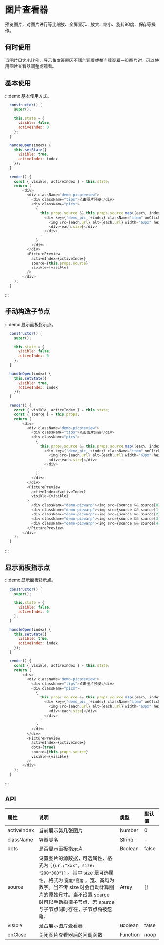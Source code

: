 # 图片查看器

预览图片，对图片进行等比缩放、全屏显示、放大、缩小、旋转90度、保存等操作。

## 何时使用

当图片因大小比例、展示角度等原因不适合观看或想连续观看一组图片时，可以使用图片查看器调整或观看。

## 基本使用

:::demo 基本使用方式。

```js
  constructor() {
    super();

    this.state = {
      visible: false,
      activeIndex: 0
    };
  }

  handleOpen(index) {
    this.setState({
      visible: true,
      activeIndex: index
    });
  }

  render() {
    const { visible, activeIndex } = this.state;
    return (
        <div>
          <div className="demo-picpreview">
            <div className="tips">点击图片预览</div>
            <div className="pics">
              {
                this.props.source && this.props.source.map((each, index)=>
                  <div key={'demo_pic_'+index} className="item" onClick={this.handleOpen.bind(this, index)}>
                    <img src={each.url} alt={each.url} width="60px" height="60px" />
                    <div>{each.size}</div>
                  </div>
                )
              }
            </div>
          </div>
          <PicturePreview
            activeIndex={activeIndex}
            source={this.props.source}
            visible={visible}
          />
        </div>
    );
  }
```
:::

## 手动构造子节点

:::demo 显示面板指示点。

```js
  constructor() {
    super();

    this.state = {
      visible: false,
      activeIndex: 0
    };
  }

  handleOpen(index) {
    this.setState({
      visible: true,
      activeIndex: index
    });
  }

  render() {
    const { visible, activeIndex } = this.state;
    const { source } = this.props;
    return (
        <div>
          <div className="demo-picpreview">
            <div className="tips">点击图片预览</div>
            <div className="pics">
              {
                this.props.source && this.props.source.map((each, index)=>
                  <div key={'demo_pic_'+index} className="item" onClick={this.handleOpen.bind(this, index)}>
                    <img src={each.url} alt={each.url} width="60px" height="60px" />
                    <div>{each.size}</div>
                  </div>
                )
              }
            </div>
          </div>
          <PicturePreview
            activeIndex={activeIndex}
            visible={visible}
          >
            <div className="demo-picwarp"><img src={source && source[0].url} width="382" height="680" /></div>
            <div className="demo-picwarp"><img src={source && source[1].url} width="410" height="412" /></div>
            <div className="demo-picwarp"><img src={source && source[2].url} width="895" height="642" /></div>
            <div className="demo-picwarp"><img src={source && source[3].url} width="960" height="600" /></div>
            <div className="demo-picwarp"><img src={source && source[4].url} width="680" height="320" /></div>
          </PicturePreview>
        </div>
    );
  }
```
:::

## 显示面板指示点

:::demo 显示面板指示点。

```js
  constructor() {
    super();

    this.state = {
      visible: false,
      activeIndex: 0
    };
  }

  handleOpen(index) {
    this.setState({
      visible: true,
      activeIndex: index
    });
  }

  render() {
    const { visible, activeIndex } = this.state;
    return (
        <div>
          <div className="demo-picpreview">
            <div className="tips">点击图片预览</div>
            <div className="pics">
              {
                this.props.source && this.props.source.map((each, index)=>
                  <div key={'demo_pic_'+index} className="item" onClick={this.handleOpen.bind(this, index)}>
                    <img src={each.url} alt={each.url} width="60px" height="60px" />
                    <div>{each.size}</div>
                  </div>
                )
              }
            </div>
          </div>
          <PicturePreview
            activeIndex={activeIndex}
            dots={true}
            source={this.props.source}
            visible={visible}
          />
        </div>
    );
  }
```
:::


## API
|属性|说明|类型|默认值|
|:-|:-|:-|:-|
| activeIndex | 当前展示第几张图片 | Number | 0 |
| className | 容器类名 | String | - |
| dots | 是否显示面板指示点 | Boolean | false |
| source | 设置图片的源数据，可选属性，格式为 `[{url:"xxx", size: "200*300"}]` 。其中 size 是可选属性，格式为 `宽度*高度` ，宽、高均为数字。当不传 size 时会自动计算图片的原始尺寸。当不设置 source 时可以手动构造子节点，若 source 与子节点同时存在，子节点将被忽略。 | Array | [] |
| visible | 是否展示图片查看器 | Boolean | false |
| onClose | 关闭图片查看器后的回调函数 | Function | noop |
